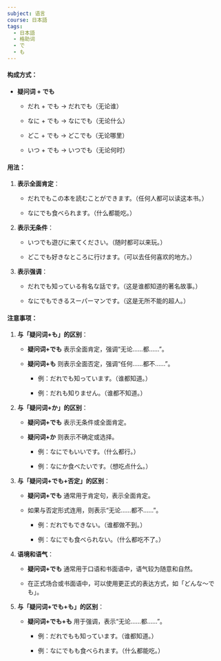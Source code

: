 ```yaml
---
subject: 语言
course: 日本語
tags:
  - 日本語
  - 格助词
  - で
  - も
---
```

#### 构成方式：

- **疑问词 + でも**
    
    - だれ + でも → だれでも（无论谁）
        
    - なに + でも → なにでも（无论什么）
        
    - どこ + でも → どこでも（无论哪里）
        
    - いつ + でも → いつでも（无论何时）
        

#### 用法：

1. **表示全面肯定**：
    
    - だれでもこの本を読むことができます。（任何人都可以读这本书。）
        
    - なにでも食べられます。（什么都能吃。）
        
2. **表示无条件**：
    
    - いつでも遊びに来てください。（随时都可以来玩。）
        
    - どこでも好きなところに行けます。（可以去任何喜欢的地方。）
        
3. **表示强调**：
    
    - だれでも知っている有名な話です。（这是谁都知道的著名故事。）
        
    - なにでもできるスーパーマンです。（这是无所不能的超人。）
        

#### 注意事项：

1. **与「疑问词+も」的区别**：
    
    - **疑问词+でも** 表示全面肯定，强调“无论……都……”。
        
    - **疑问词+も** 则表示全面否定，强调“任何……都不……”。
        
        - 例：だれでも知っています。（谁都知道。）
            
        - 例：だれも知りません。（谁都不知道。）
            
2. **与「疑问词+か」的区别**：
    
    - **疑问词+でも** 表示无条件或全面肯定。
        
    - **疑问词+か** 则表示不确定或选择。
        
        - 例：なにでもいいです。（什么都行。）
            
        - 例：なにか食べたいです。（想吃点什么。）
            
3. **与「疑问词+でも+否定」的区别**：
    
    - **疑问词+でも** 通常用于肯定句，表示全面肯定。
        
    - 如果与否定形式连用，则表示“无论……都不……”。
        
        - 例：だれでもできない。（谁都做不到。）
            
        - 例：なにでも食べられない。（什么都吃不了。）
            
4. **语境和语气**：
    
    - **疑问词+でも** 通常用于口语和书面语中，语气较为随意和自然。
        
    - 在正式场合或书面语中，可以使用更正式的表达方式，如「どんな～でも」。
        
5. **与「疑问词+でも+も」的区别**：
    
    - **疑问词+でも+も** 用于强调，表示“无论……都……”。
        
        - 例：だれでもも知っています。（谁都知道。）
            
        - 例：なにでもも食べられます。（什么都能吃。）